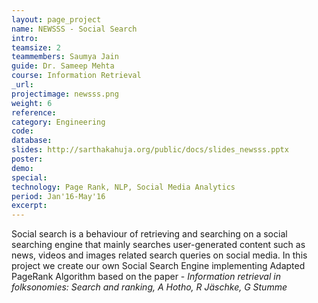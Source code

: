 ```yaml
---
layout: page_project
name: NEWSSS - Social Search
intro: 
teamsize: 2 
teammembers: Saumya Jain
guide: Dr. Sameep Mehta
course: Information Retrieval
_url: 
projectimage: newsss.png
weight: 6
reference: 
category: Engineering
code: 
database:
slides: http://sarthakahuja.org/public/docs/slides_newsss.pptx
poster: 
demo: 
special:
technology: Page Rank, NLP, Social Media Analytics
period: Jan'16-May'16
excerpt: 
---
```

Social search is a behaviour of retrieving and searching on a social searching engine that mainly searches
user-generated content such as news, videos and images related search queries on social media. 
In this project we create our own Social Search Engine implementing Adapted PageRank Algorithm based on the paper - <i>Information retrieval in folksonomies: Search and ranking, A Hotho, R Jäschke, G Stumme</i>